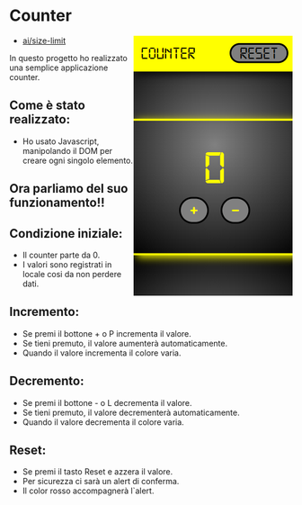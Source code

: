 
# Counter
> <img src="assets/img/Screenshot-counter.png" align="right"/>

- [ai/size-limit](https://github.com/ai/size-limit#readme)
   

 In questo progetto ho realizzato una semplice applicazione counter.

## Come è stato realizzato:
- Ho usato Javascript,
 manipolando il DOM per creare ogni singolo elemento.

## Ora parliamo del suo funzionamento!!

 ## Condizione iniziale:
- Il counter parte da 0.
- I valori sono registrati in locale cosi da non perdere dati.

## Incremento:

- Se premi il bottone + o P incrementa il valore.
- Se tieni premuto, il valore aumenterà  automaticamente.
- Quando il valore incrementa il colore varia.


## Decremento:
- Se premi il bottone - o L decrementa il valore.
- Se tieni premuto, il valore decrementerà  automaticamente.
- Quando il valore decrementa il colore varia.


## Reset:
- Se premi il tasto Reset e azzera il valore.
- Per sicurezza ci sarà un alert di conferma.
- Il color rosso accompagnerà l`alert.